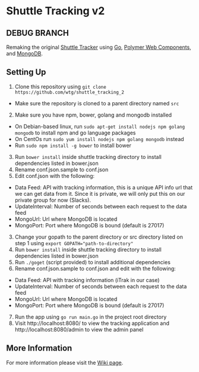 Shuttle Tracking v2
===================

DEBUG BRANCH
------------------

Remaking the original [Shuttle Tracker](https://github.com/wtg/shuttle_tracking) using [Go](https://golang.org/), [Polymer Web Components](https://www.polymer-project.org/), and [MongoDB](https://www.mongodb.org/).

Setting Up
-----------------
1. Clone this repository using `git clone https://github.com/wtg/shuttle_tracking_2`
  * Make sure the repository is cloned to a parent directory named `src`
2. Make sure you have npm, bower, golang and mongodb installed
  * On Debian-based linux, run `sudo apt-get install nodejs npm golang mongodb` to install npm and go language packages
  * On CentOs run `sudo yum install nodejs npm golang mongodb` instead
  * Run `sudo npm install -g bower` to install bower
3. Run `bower install` inside shuttle tracking directory to install dependencies listed in bower.json
4. Rename conf.json.sample to conf.json
5. Edit conf.json with the following:
  * Data Feed: API with tracking information, this is a unique API info url that we can get data from it. Since it is private, we will only put this on our private group for now (Slacks).
  * UpdateInterval: Number of seconds between each request to the data feed
  * MongoUrl: Url where MongoDB is located
  * MongoPort: Port where MongoDB is bound (default is 27017)
3. Change your gopath to the parent directory or src directory listed on step 1 using `export GOPATH="path-to-directory"`
4. Run `bower install` inside shuttle tracking directory to install dependencies listed in bower.json
5. Run `./goget` (script provided) to install additional dependencies
6. Rename conf.json.sample to conf.json and edit with the following:
  * Data Feed: API with tracking information (iTrak in our case)
  * UpdateInterval: Number of seconds between each request to the data feed
  * MongoUrl: Url where MongoDB is located
  * MongoPort: Port where MongoDB is bound (default is 27017)
7. Run the app using `go run main.go` in the project root directory
8. Visit http://localhost:8080/ to view the tracking application and http://localhost:8080/admin to view the admin panel

More Information
-----------------
For more information please visit the [Wiki page](https://github.com/KeyboardNerd/shuttle_tracking_2/wiki).
